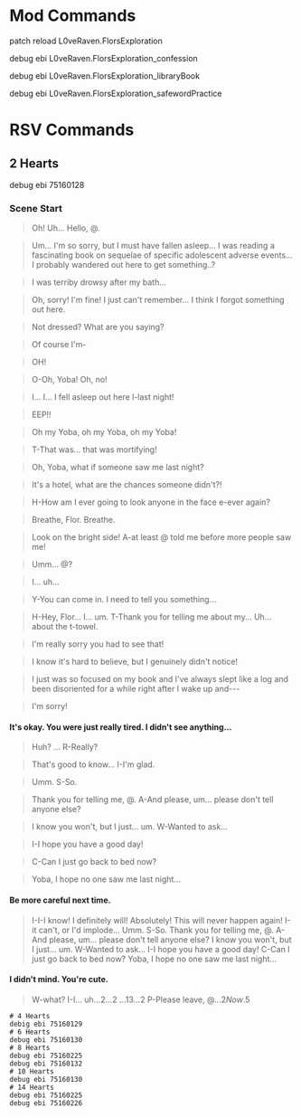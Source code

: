 # Mod Commands
patch reload L0veRaven.FlorsExploration

debug ebi L0veRaven.FlorsExploration_confession

debug ebi L0veRaven.FlorsExploration_libraryBook

debug ebi L0veRaven.FlorsExploration_safewordPractice

# RSV Commands
## 2 Hearts
debug ebi 75160128

### Scene Start
>Oh! Uh... Hello, @.</br>

>Um... I'm so sorry, but I must have fallen asleep... I was reading a fascinating book on sequelae of specific adolescent adverse events... I probably wandered out here to get something..?

>I was terriby drowsy after my bath...</br>

>Oh, sorry! I'm fine! I just can't remember... I think I forgot something out here.</br>

>Not dressed? What are you saying?</br>

>Of course I'm-</br>

>OH!</br>

>O-Oh, Yoba! Oh, no!</br>

>I... I... I fell asleep out here l-last night!</br>

>EEP!!</br>

>Oh my Yoba, oh my Yoba, oh my Yoba!</br>

>T-That was... that was mortifying!</br>

>Oh, Yoba, what if someone saw me last night?</br>

>It's a hotel, what are the chances someone didn't?!</br>

>H-How am I ever going to look anyone in the face e-ever again?</br>

>Breathe, Flor. Breathe.</br>

>Look on the bright side! A-at least @ told me before more people saw me!</br>

>Umm... @?</br>

>I... uh...</br>

>Y-You can come in. I need to tell you something...</br>

>H-Hey, Flor... I... um. T-Thank you for telling me about my... Uh... about the t-towel.</br>

>I'm really sorry you had to see that!</br>

>I know it's hard to believe, but I genuinely didn't notice!</br>

>I just was so focused on my book and I've always slept like a log and been disoriented for a while right after I wake up and---</br>

>I'm sorry!</br>

#### It's okay. You were just really tired. I didn't see anything...</br>
>    Huh? ... R-Really?</br>

>    That's good to know... I-I'm glad.</br>

>    Umm. S-So.

>    Thank you for telling me, @. A-And please, um... please don't tell anyone else?

>    I know you won't, but I just... um. W-Wanted to ask...

>    I-I hope you have a good day!

>    C-Can I just go back to bed now?

>    Yoba, I hope no one saw me last night...

#### Be more careful next time.
>    I-I-I know! I definitely will! Absolutely!
>    This will never happen again!
>    I-it can't, or I'd implode...
>    Umm. S-So.
>    Thank you for telling me, @. A-And please, um... please don't tell anyone else?
>    I know you won't, but I just... um. W-Wanted to ask...
>    I-I hope you have a good day!
>    C-Can I just go back to bed now?
>    Yoba, I hope no one saw me last night...

#### I didn't mind. You're cute.
>    W-what? I-I... uh...$2
>    ...$2
>    ...$13
>    ...$2
>    P-Please leave, @...$2
>    Now.$5
```
# 4 Hearts
debig ebi 75160129
# 6 Hearts
debug ebi 75160130
# 8 Hearts
debug ebi 75160225
debug ebi 75160132
# 10 Hearts
debug ebi 75160130
# 14 Hearts
debug ebi 75160225
debug ebi 75160226